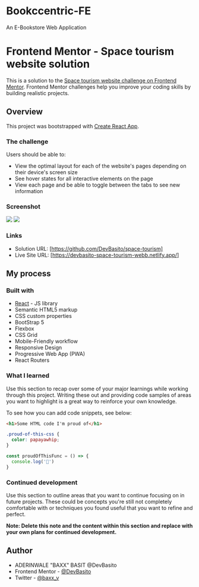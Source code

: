 # Bookccentric-FE
An E-Bookstore Web Application


# Frontend Mentor - Space tourism website solution

This is a solution to the [Space tourism website challenge on Frontend Mentor](https://www.frontendmentor.io/challenges/space-tourism-multipage-website-gRWj1URZ3). Frontend Mentor challenges help you improve your coding skills by building realistic projects. 

## Overview

This project was bootstrapped with [Create React App](https://github.com/facebook/create-react-app).
### The challenge

Users should be able to:

- View the optimal layout for each of the website's pages depending on their device's screen size
- See hover states for all interactive elements on the page
- View each page and be able to toggle between the tabs to see new information

### Screenshot

![](./public/space_tourism_screenshot.png)
![](./public/space_tourism_mobile_screenshot.png)


### Links

- Solution URL: [https://github.com/DevBasito/space-tourism]
- Live Site URL: [https://devbasito-space-tourism-webb.netlify.app/]

## My process

### Built with

- [React](https://reactjs.org/) - JS library
- Semantic HTML5 markup
- CSS custom properties
- BootStrap 5
- Flexbox
- CSS Grid
- Mobile-Friendly workflow
- Responsive Design
- Progressive Web App (PWA)
- React Routers



### What I learned

Use this section to recap over some of your major learnings while working through this project. Writing these out and providing code samples of areas you want to highlight is a great way to reinforce your own knowledge.

To see how you can add code snippets, see below:

```html
<h1>Some HTML code I'm proud of</h1>
```
```css
.proud-of-this-css {
  color: papayawhip;
}
```
```js
const proudOfThisFunc = () => {
  console.log('🎉')
}
```



### Continued development

Use this section to outline areas that you want to continue focusing on in future projects. These could be concepts you're still not completely comfortable with or techniques you found useful that you want to refine and perfect.

**Note: Delete this note and the content within this section and replace with your own plans for continued development.**

## Author
- ADERINWALE "BAXX" BASIT  @DevBasito
- Frontend Mentor - [@DevBasito](https://www.frontendmentor.io/profile/DevBasito)
- Twitter - [@baxx_v](https://www.twitter.com/baxx_v)



